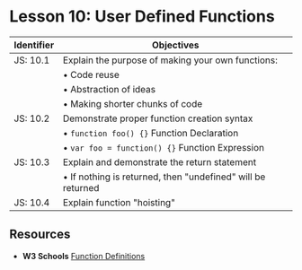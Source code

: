# Lesson 10: User Defined Functions

Identifier   | Objectives
-------------|------------
JS: 10.1     | Explain the purpose of making your own functions:
             | &bull; Code reuse
             | &bull; Abstraction of ideas
             | &bull; Making shorter chunks of code
JS: 10.2     | Demonstrate proper function creation syntax
             | &bull; `function foo() {}` Function Declaration
             | &bull; `var foo = function() {}` Function Expression
JS: 10.3     | Explain and demonstrate the return statement
             | &bull; If nothing is returned, then "undefined" will be returned
JS: 10.4     | Explain function "hoisting" 

## Resources

- __W3 Schools__ [Function Definitions](http://www.w3schools.com/js/js_function_definition.asp)
